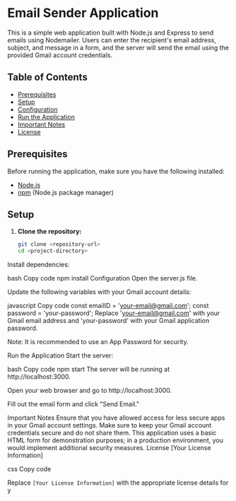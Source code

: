 # Email Sender Application

This is a simple web application built with Node.js and Express to send emails using Nodemailer. Users can enter the recipient's email address, subject, and message in a form, and the server will send the email using the provided Gmail account credentials.

## Table of Contents

- [Prerequisites](#prerequisites)
- [Setup](#setup)
- [Configuration](#configuration)
- [Run the Application](#run-the-application)
- [Important Notes](#important-notes)
- [License](#license)

## Prerequisites

Before running the application, make sure you have the following installed:

- [Node.js](https://nodejs.org/)
- [npm](https://www.npmjs.com/) (Node.js package manager)

## Setup

1. **Clone the repository:**

   ```bash
   git clone <repository-url>
   cd <project-directory>
Install dependencies:

bash
Copy code
npm install
Configuration
Open the server.js file.

Update the following variables with your Gmail account details:

javascript
Copy code
const emailID = 'your-email@gmail.com';
const password = 'your-password';
Replace 'your-email@gmail.com' with your Gmail email address and 'your-password' with your Gmail application password.

Note: It is recommended to use an App Password for security.

Run the Application
Start the server:

bash
Copy code
npm start
The server will be running at http://localhost:3000.

Open your web browser and go to http://localhost:3000.

Fill out the email form and click "Send Email."

Important Notes
Ensure that you have allowed access for less secure apps in your Gmail account settings.
Make sure to keep your Gmail account credentials secure and do not share them.
This application uses a basic HTML form for demonstration purposes; in a production environment, you would implement additional security measures.
License
[Your License Information]

css
Copy code

Replace `[Your License Information]` with the appropriate license details for y
